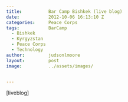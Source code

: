 ```yaml
---
title:			Bar Camp Bishkek (live blog)
date:			2012-10-06 16:13:10 Z
categories:		Peace Corps
tags:			BarCamp
  - Bishkek
  - Kyrgyzstan
  - Peace Corps
  - Technology
author:			judsonlmoore
layout:			post
image:			../assets/images/


---
```


[liveblog]
